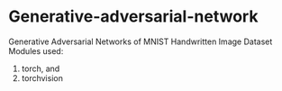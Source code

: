 # Generative-adversarial-network
Generative Adversarial Networks of MNIST Handwritten Image Dataset
Modules used:
  1. torch, and
  2. torchvision
